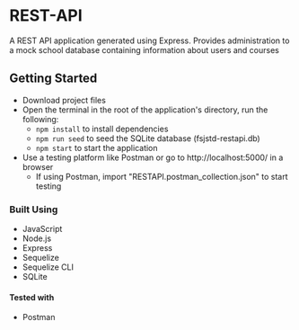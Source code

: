 # REST-API
 A REST API application generated using Express. Provides administration to a mock school database containing information about users and courses

## Getting Started
* Download project files
* Open the terminal in the root of the application's directory, run the following:
  - `npm install` to install dependencies
  - `npm run seed` to seed the SQLite database (fsjstd-restapi.db)
  - `npm start` to start the application
* Use a testing platform like Postman or go to http://localhost:5000/ in a browser
  - If using Postman, import "RESTAPI.postman_collection.json" to start testing
### Built Using
* JavaScript
* Node.js
* Express
* Sequelize
* Sequelize CLI
* SQLite

#### Tested with
* Postman